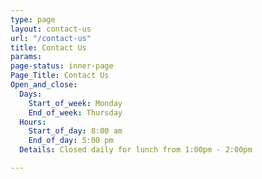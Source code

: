 ```yaml
---
type: page
layout: contact-us
url: "/contact-us"
title: Contact Us
params: 
page-status: inner-page
Page_Title: Contact Us
Open_and_close:
  Days:
    Start_of_week: Monday
    End_of_week: Thursday
  Hours:
    Start_of_day: 8:00 am
    End_of_day: 5:00 pm
  Details: Closed daily for lunch from 1:00pm - 2:00pm

---
```

